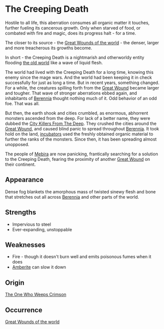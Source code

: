 # The Creeping Death
Hostile to all life, this aberration consumes all organic matter it touches, further fueling its cancerous growth. Only when starved of food, or combated with fire and magic, does its progress halt - for a time.

The closer to its source - the [Great Wounds of the world](../../world/great-wounds) - the denser, larger and more treacherous its growths become. 

In short - the Creeping Death is a nightmarish and otherworldy entity flooding [the old world](../../world/world) like a wave of liquid flesh. 

The world had lived with the Creeping Death for a long time, knowing this enemy since the mage wars. And the world had been keeping it in check successfully for just as long a time. But in recent years, something changed. For a while, the creatures spilling forth from the [Great Wound](../../world/great-wounds) became larger and tougher. That wave of stronger aberrations ebbed again, and inhabitants of [Berennia](../../world/berennia/berennia) thought nothing much of it. Odd behavior of an odd foe. That was all. 

But then, the earth shook and cities crumbled, as enormous, abhorrent monsters ascended from the deep. For lack of a better name, they were dubbed the [City Killers From The Deep](city-killer). They crushed the cities around the [Great Wound](../../world/great-wounds), and caused blind panic to spread throughout [Berennia](../../world/berennia/berennia). It took hold on the land, [incubators](incubator) used the freshly obtained organic material to further the ranks of the monsters. Since then, it has been spreading almost unopposed. 

The people of [Mebira](../../world/mebira/mebira) are now panicking, frantically searching for a solution to the Creeping Death, fearing the proximity of another [Great Wound](../../world/great-wounds) on their continent. 

## Appearance
Dense fog blankets the amorphous mass of twisted sinewy flesh and bone that stretches out all across [Berennia](../../world/berennia/berennia) and other parts of the world. 

## Strengths
* Impervious to steel
* Ever-expanding, unstoppable

## Weaknesses
* Fire - though it doesn't burn well and emits poisonous fumes when it does
* [Amberite](../../magic/amberite) can slow it down

## Origin
[The One Who Weeps Crimson](../supernatural/The-One-Who-Weeps-Crimson)

## Occurrence
[Great Wounds of the world](../../world/great-wounds)